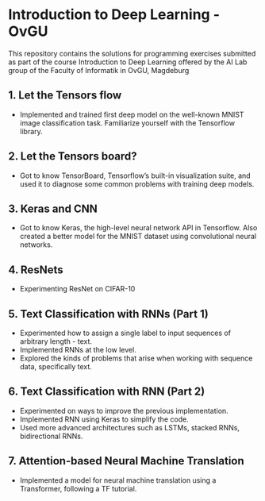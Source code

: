 # Introduction to Deep Learning - OvGU

This repository contains the solutions for programming exercises submitted as part of the course Introduction to Deep Learning offered by the AI Lab group of the Faculty of Informatik in OvGU, Magdeburg

## 1. Let the Tensors flow

- Implemented and trained first deep model on the well-known MNIST image classification task. Familiarize yourself with the Tensorflow library.

## 2. Let the Tensors board?

- Got to know TensorBoard, Tensorflow’s built-in visualization suite, and used it to diagnose some common problems with training deep models. 

## 3. Keras and CNN

- Got to know Keras, the high-level neural network API in Tensorflow. Also created a better model for the MNIST dataset using convolutional neural networks.

## 4. ResNets

- Experimenting ResNet on CIFAR-10 

## 5. Text Classification with RNNs (Part 1)

 - Experimented how to assign a single label to input sequences of arbitrary length - text. 
 - Implemented RNNs at the low level. 
 - Explored the kinds of problems that arise when working with sequence data, specifically text.

 ## 6. Text Classification with RNN (Part 2)

 - Experimented on ways to improve the previous implementation. 
 - Implemented RNN using Keras to simplify the code. 
 - Used more advanced architectures such as LSTMs, stacked RNNs, bidirectional RNNs.

 ## 7. Attention-based Neural Machine Translation
  
  - Implemented a model for neural machine translation using a Transformer, following a TF tutorial.


